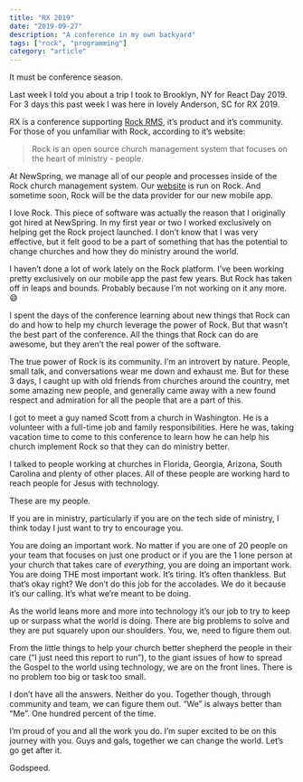 ```yaml
---
title: "RX 2019"
date: "2019-09-27"
description: "A conference in my own backyard"
tags: ["rock", "programming"]
category: "article"
---
```


It must be conference season.

Last week I told you about a trip I took to Brooklyn, NY for React Day 2019. For 3 days this past week I was here in lovely Anderson, SC for RX 2019.

RX is a conference supporting [Rock RMS](https://rockrms.com), it’s product and it’s community. For those of you unfamiliar with Rock, according to it’s website:

> Rock is an open source church management system that focuses on the heart of ministry - people.

At NewSpring, we manage all of our people and processes inside of the Rock church management system. Our [website](https://newspring.cc) is run on Rock. And sometime soon, Rock will be the data provider for our new mobile app.

I love Rock. This piece of software was actually the reason that I originally got hired at NewSpring. In my first year or two I worked exclusively on helping get the Rock project launched. I don’t know that I was very effective, but it felt good to be a part of something that has the potential to change churches and how they do ministry around the world.

I haven’t done a lot of work lately on the Rock platform. I’ve been working pretty exclusively on our mobile app the past few years. But Rock has taken off in leaps and bounds. Probably because I’m not working on it any more. 😄

I spent the days of the conference learning about new things that Rock can do and how to help my church leverage the power of Rock. But that wasn’t the best part of the conference. All the things that Rock can do are awesome, but they aren’t the real power of the software.

The true power of Rock is its community. I’m an introvert by nature. People, small talk, and conversations wear me down and exhaust me. But for these 3 days, I caught up with old friends from churches around the country, met some amazing new people, and generally came away with a new found respect and admiration for all the people that are a part of this.

I got to meet a guy named Scott from a church in Washington. He is a volunteer with a full-time job and family responsibilities. Here he was, taking vacation time to come to this conference to learn how he can help his church implement Rock so that they can do ministry better.

I talked to people working at churches in Florida, Georgia, Arizona, South Carolina and plenty of other places. All of these people are working hard to reach people for Jesus with technology.

These are my people.

If you are in ministry, particularly if you are on the tech side of ministry, I think today I just want to try to encourage you.

You are doing an important work. No matter if you are one of 20 people on your team that focuses on just one product or if you are the 1 lone person at your church that takes care of _everything_, you are doing an important work. You are doing THE most important work. It’s tiring. It’s often thankless. But that’s okay right? We don’t do this job for the accolades. We do it because it’s our calling. It’s what we’re meant to be doing.

As the world leans more and more into technology it’s our job to try to keep up or surpass what the world is doing. There are big problems to solve and they are put squarely upon our shoulders. You, we, need to figure them out.

From the little things to help your church better shepherd the people in their care (“I just need this report to run”), to the giant issues of how to spread the Gospel to the world using technology, we are on the front lines. There is no problem too big or task too small.

I don’t have all the answers. Neither do you. Together though, through community and team, we can figure them out. “We” is always better than “Me”. One hundred percent of the time.

I’m proud of you and all the work you do. I’m super excited to be on this journey with you. Guys and gals, together we can change the world. Let’s go get after it.

Godspeed.
